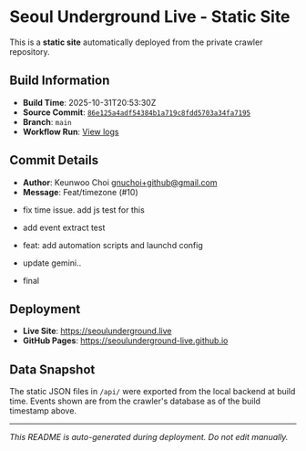 # Seoul Underground Live - Static Site

This is a **static site** automatically deployed from the private crawler repository.

## Build Information

- **Build Time**: 2025-10-31T20:53:30Z
- **Source Commit**: [`86e125a4adf54384b1a719c8fdd5703a34fa7195`](https://github.com/keunwoochoi/seoulunderground.live/commit/86e125a4adf54384b1a719c8fdd5703a34fa7195)
- **Branch**: `main`
- **Workflow Run**: [View logs](https://github.com/keunwoochoi/seoulunderground.live/actions/runs/18984941687)

## Commit Details

- **Author**: Keunwoo Choi <gnuchoi+github@gmail.com>
- **Message**: Feat/timezone (#10)

* fix time issue. add js test for this

* add event extract test

* feat: add automation scripts and launchd config

* update gemini..

* final

## Deployment

- **Live Site**: https://seoulunderground.live
- **GitHub Pages**: https://seoulunderground-live.github.io

## Data Snapshot

The static JSON files in `/api/` were exported from the local backend at build time.
Events shown are from the crawler's database as of the build timestamp above.

---

*This README is auto-generated during deployment. Do not edit manually.*
